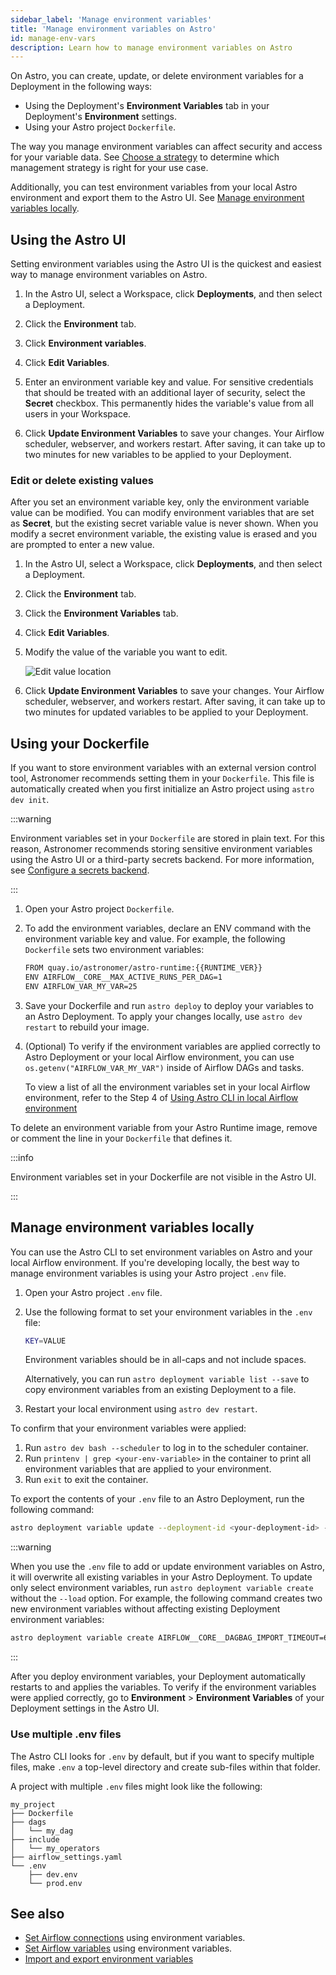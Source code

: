 ```yaml
---
sidebar_label: 'Manage environment variables'
title: 'Manage environment variables on Astro'
id: manage-env-vars
description: Learn how to manage environment variables on Astro
---
```


On Astro, you can create, update, or delete environment variables for a Deployment in the following ways:

- Using the Deployment's **Environment Variables** tab in your Deployment's **Environment** settings.
- Using your Astro project `Dockerfile`.

The way you manage environment variables can affect security and access for your variable data. See [Choose a strategy](environment-variables.md#choose-a-strategy) to determine which management strategy is right for your use case.

Additionally, you can test environment variables from your local Astro environment and export them to the Astro UI. See [Manage environment variables locally](#manage-environment-variables-locally).

## Using the Astro UI

Setting environment variables using the Astro UI is the quickest and easiest way to manage environment variables on Astro.

1. In the Astro UI, select a Workspace, click **Deployments**, and then select a Deployment.

2. Click the **Environment** tab.

3. Click **Environment variables**.

4. Click **Edit Variables**.

5. Enter an environment variable key and value. For sensitive credentials that should be treated with an additional layer of security, select the **Secret** checkbox. This permanently hides the variable's value from all users in your Workspace.

6. Click **Update Environment Variables** to save your changes. Your Airflow scheduler, webserver, and workers restart. After saving, it can take up to two minutes for new variables to be applied to your Deployment.

### Edit or delete existing values

After you set an environment variable key, only the environment variable value can be modified. You can modify environment variables that are set as **Secret**, but the existing secret variable value is never shown. When you modify a secret environment variable, the existing value is erased and you are prompted to enter a new value.

1. In the Astro UI, select a Workspace, click **Deployments**, and then select a Deployment.

2. Click the **Environment** tab.

3. Click the **Environment Variables** tab.

4. Click **Edit Variables**.

5. Modify the value of the variable you want to edit.

    ![Edit value location](/img/docs/variables-edit.png)

6. Click **Update Environment Variables** to save your changes. Your Airflow scheduler, webserver, and workers restart. After saving, it can take up to two minutes for updated variables to be applied to your Deployment.

## Using your Dockerfile

If you want to store environment variables with an external version control tool, Astronomer recommends setting them in your `Dockerfile`. This file is automatically created when you first initialize an Astro project using `astro dev init`.

:::warning

Environment variables set in your `Dockerfile` are stored in plain text. For this reason, Astronomer recommends storing sensitive environment variables using the Astro UI or a third-party secrets backend. For more information, see [Configure a secrets backend](secrets-backend.md).

:::

1. Open your Astro project `Dockerfile`.

2. To add the environment variables, declare an ENV command with the environment variable key and value. For example, the following `Dockerfile` sets two environment variables:

    ```sh
    FROM quay.io/astronomer/astro-runtime:{{RUNTIME_VER}}
    ENV AIRFLOW__CORE__MAX_ACTIVE_RUNS_PER_DAG=1
    ENV AIRFLOW_VAR_MY_VAR=25
    ```

3. Save your Dockerfile and run `astro deploy` to deploy your variables to an Astro Deployment. To apply your changes locally, use `astro dev restart` to rebuild your image.

4. (Optional) To verify if the environment variables are applied correctly to Astro Deployment or your local Airflow environment, you can use `os.getenv("AIRFLOW_VAR_MY_VAR")` inside of Airflow DAGs and tasks.

    To view a list of all the environment variables set in your local Airflow environment, refer to the Step 4 of [Using Astro CLI in local Airflow environment](#in-your-local-airflow-environment)

To delete an environment variable from your Astro Runtime image, remove or comment the line in your `Dockerfile` that defines it.

:::info

Environment variables set in your Dockerfile are not visible in the Astro UI.

:::

## Manage environment variables locally

You can use the Astro CLI to set environment variables on Astro and your local Airflow environment. If you're developing locally, the best way to manage environment variables is using your Astro project `.env` file.

1. Open your Astro project `.env` file.

2. Use the following format to set your environment variables in the `.env` file:

    ```bash
    KEY=VALUE
    ```

    Environment variables should be in all-caps and not include spaces.

    Alternatively, you can run `astro deployment variable list --save` to copy environment variables from an existing Deployment to a file.

3. Restart your local environment using `astro dev restart`.

To confirm that your environment variables were applied:

1. Run `astro dev bash --scheduler` to log in to the scheduler container.
2. Run `printenv | grep <your-env-variable>` in the container to print all environment variables that are applied to your environment.
3. Run `exit` to exit the container.

To export the contents of your `.env` file to an Astro Deployment, run the following command:

```bash
astro deployment variable update --deployment-id <your-deployment-id> --load .env
```

:::warning

When you use the `.env` file to add or update environment variables on Astro, it will overwrite all existing variables in your Astro Deployment. To update only select environment variables, run `astro deployment variable create` without the `--load` option. For example, the following command creates two new environment variables without affecting existing Deployment environment variables:

```bash
astro deployment variable create AIRFLOW__CORE__DAGBAG_IMPORT_TIMEOUT=60 ENVIRONMENT_TYPE=dev --deployment-id cl03oiq7d80402nwn7fsl3dmv
```
:::

After you deploy environment variables, your Deployment automatically restarts to and applies the variables. To verify if the environment variables were applied correctly, go to **Environment** > **Environment Variables** of your Deployment settings in the Astro UI.

### Use multiple .env files

The Astro CLI looks for `.env` by default, but if you want to specify multiple files, make `.env` a top-level directory and create sub-files within that folder.

A project with multiple `.env` files might look like the following:

```
my_project
├── Dockerfile
├── dags
│   └── my_dag
├── include
│   └── my_operators
├── airflow_settings.yaml
└── .env
    ├── dev.env
    └── prod.env
```


## See also

- [Set Airflow connections](https://www.astronomer.io/docs/learn/connections#define-connections-with-environment-variables) using environment variables.
- [Set Airflow variables](http://www.astronomer.io/docs/learn/airflow-variables#using-environment-variables) using environment variables.
- [Import and export environment variables](import-export-connections-variables.md#from-environment-variables)